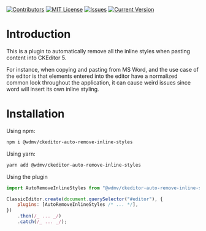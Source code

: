 <div  id="top"></div>

<!-- PROJECT SHIELDS -->

[![Contributors][contributors-shield]][contributors-url] [![MIT License][license-shield]][license-url] [![Issues][issues-shield]][issues-url] [![Current Version][version-shield]][version-url]

# Introduction

This is a plugin to automatically remove all the inline styles when pasting content into CKEditor 5.

For instance, when copying and pasting from MS Word, and the use case of the editor is that elements entered into the editor have a normalized common look throughout the application, it can cause weird issues since word will insert its own inline styling.

# Installation

Using npm:

```bash
npm i @wdmv/ckeditor-auto-remove-inline-styles
```

Using yarn:

```bash
yarn add @wdmv/ckeditor-auto-remove-inline-styles
```

Using the plugin

```javascript
import AutoRemoveInlineStyles from "@wdmv/ckeditor-auto-remove-inline-styles";

ClassicEditor.create(document.querySelector("#editor"), {
	plugins: [AutoRemoveInlineStyles /* ... */],
})
	.then(/_ ... _/)
	.catch(/_ ... _/);
```

[contributors-shield]: https://img.shields.io/github/contributors/wdmv/ckeditor-auto-remove-inline-styles?style=for-the-badge
[contributors-url]: https://github.com/wdmv/ckeditor-auto-remove-inline-styles/graphs/contributors
[forks-shield]: https://img.shields.io/github/forks/wdmv/ckeditor-auto-remove-inline-styles?style=for-the-badge
[forks-url]: https://github.com/wdmv/ckeditor-auto-remove-inline-styles/network/members
[stars-shield]: https://img.shields.io/github/stars/wdmv/ckeditor-auto-remove-inline-styles?style=for-the-badge
[stars-url]: https://github.com/wdmv/ckeditor-auto-remove-inline-styles/stargazers
[issues-shield]: https://img.shields.io/github/issues/wdmv/ckeditor-auto-remove-inline-styles?style=for-the-badge
[issues-url]: https://github.com/wdmv/ckeditor-auto-remove-inline-styles/issues
[license-shield]: https://img.shields.io/github/license/wdmv/ckeditor-auto-remove-inline-styles?style=for-the-badge&1
[license-url]: https://github.com/wdmv/ckeditor-auto-remove-inline-styles/blob/main/LICENSE
[version-shield]: https://img.shields.io/npm/v/@wdmv/ckeditor-auto-remove-inline-styles?label=Current%20Version&style=for-the-badge
[version-url]: https://www.npmjs.com/package/@wdmv/ckeditor-auto-remove-inline-styles
